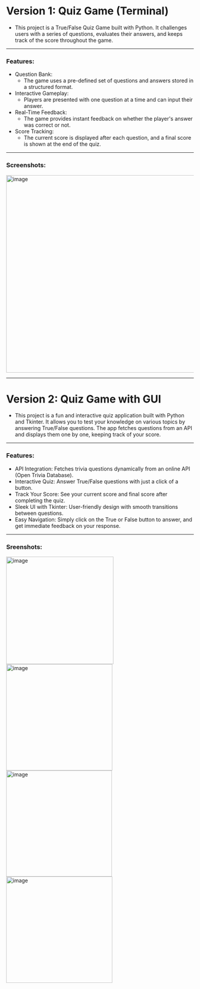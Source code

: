 # Version 1: Quiz Game (Terminal)

- This project is a True/False Quiz Game built with Python. It challenges users with a series of questions, evaluates their answers, and keeps track of the score throughout the game.

---

### Features:

- Question Bank:
  - The game uses a pre-defined set of questions and answers stored in a structured format.
- Interactive Gameplay:
  - Players are presented with one question at a time and can input their answer.
- Real-Time Feedback:
  - The game provides instant feedback on whether the player's answer was correct or not.
- Score Tracking:
  - The current score is displayed after each question, and a final score is shown at the end of the quiz.

---

### Screenshots:
<img width="529" alt="image" src="https://github.com/user-attachments/assets/4b9064b5-9506-4909-afc2-f46cd22f50d6">

---

# Version 2: Quiz Game with GUI

- This project is a fun and interactive quiz application built with Python and Tkinter. It allows you to test your knowledge on various topics by answering True/False questions. The app fetches questions from an API and displays them one by one, keeping track of your score.

---

### Features:
- API Integration: Fetches trivia questions dynamically from an online API (Open Trivia Database).
- Interactive Quiz: Answer True/False questions with just a click of a button.
- Track Your Score: See your current score and final score after completing the quiz.
- Sleek UI with Tkinter: User-friendly design with smooth transitions between questions.
- Easy Navigation: Simply click on the True or False button to answer, and get immediate feedback on your response.

---

### Sreenshots:

<img width="288" alt="image" src="https://github.com/user-attachments/assets/40958649-c50f-4361-8141-acdbf1a073da" />
<img width="285" alt="image" src="https://github.com/user-attachments/assets/cf511274-5414-408b-bf65-ad988d84f2f1" /><br>
<img width="284" alt="image" src="https://github.com/user-attachments/assets/50b0084c-e9ce-4f0a-a7c5-875bfc824188" />
<img width="285" alt="image" src="https://github.com/user-attachments/assets/56327a71-fdd9-45ed-a3bf-eebd60cd050f" />









